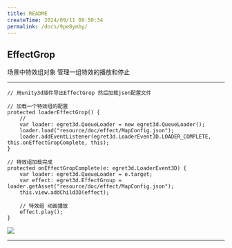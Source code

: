 ```yaml
---
title: README
createTime: 2024/09/11 09:50:34
permalink: /docs/9pe8ymby/
---
```

EffectGrop 
----------
场景中特效组对象 管理一组特效的播放和停止

----------

	// 用unity3d插件导出EffectGrop 然后加载json配置文件
	
    // 加载一个特效组的配置
    protected loaderEffectGrop() {
        // 
        var loader: egret3d.QueueLoader = new egret3d.QueueLoader();
        loader.load("resource/doc/effect/MapConfig.json");
        loader.addEventListener(egret3d.LoaderEvent3D.LOADER_COMPLETE, this.onEffectGropComplete, this);
    }

    // 特效组加载完成
    protected onEffectGropComplete(e: egret3d.LoaderEvent3D) {
        var loader: egret3d.QueueLoader = e.target;
        var effect: egret3d.EffectGroup = loader.getAsset("resource/doc/effect/MapConfig.json");
        this.view.addChild3D(effect);

        // 特效组 动画播放
        effect.play();
    }

![](Img_3.gif)

---------- 